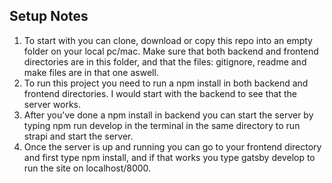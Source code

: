 ## Setup Notes


1. To start with you can clone, download or copy this repo into an empty folder on your local pc/mac. Make sure that both backend and frontend directories are in this folder, and that
   the files: gitignore, readme and make files are in that one aswell.
2. To run this project you need to run a npm install in both backend and frontend directories. I would start with the backend to see that the server works.
2. After you've done a npm install in backend you can start the server by typing npm run develop in the terminal in the same directory to run strapi and start the server.
3. Once the server is up and running you can go to your frontend directory and first type npm install, and if that works you type gatsby develop to run the site on localhost/8000.

